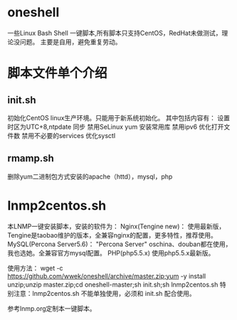 oneshell
========

一些Linux Bash Shell 一键脚本,所有脚本只支持CentOS，RedHat未做测试，理论没问题。
主要是自用，避免重复劳动。


脚本文件单个介绍
========

init.sh
--------
初始化CentOS linux生产环境。只能用于新系统初始化。
其中包括内容有：
设置时区为UTC+8,ntpdate 同步
禁用SeLinux
yum 安装常用库
禁用ipv6
优化打开文件数
禁用不必要的services
优化sysctl

rmamp.sh
--------
删除yum二进制包方式安装的apache（httd），mysql，php

lnmp2centos.sh
==============
本LNMP一键安装脚本，安装的软件为：
Nginx(Tengine new)：       使用最新版，Tengine是taobao维护的版本，全兼容nginx的配置，更多特性，推荐使用。
MySQL(Percona Server5.6)： "Percona Server" oschina、douban都在使用，我也选她。全兼容官方mysql配置。
PHP(php5.5.x)              使用php5.5.x最新版。

使用方法：
wget -c https://github.com/wwek/oneshell/archive/master.zip;yum -y install  unzip;unzip master.zip;cd oneshell-master;sh init.sh;sh lnmp2centos.sh
特别注意：lnmp2centos.sh 不能单独使用，必须和 init.sh 配合使用。

参考lnmp.org定制本一键脚本。

